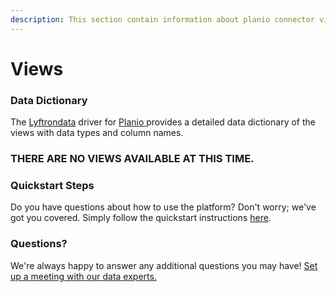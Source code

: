 ```yaml
---
description: This section contain information about planio connector views information
---
```


# Views

### Data Dictionary

The [Lyftrondata](https://www.lyftrondata.com/) driver for [Planio](https://www.lyftrondata.com/integration/business-analytics/planio/)[ ](https://www.lyftrondata.com/integration/planio/)provides a detailed data dictionary of the views with data types and column names.

### THERE ARE NO VIEWS AVAILABLE AT THIS TIME.

### Quickstart Steps

Do you have questions about how to use the platform? Don't worry; we've got you covered. Simply follow the quickstart instructions [here](../).

### Questions? <a href="#questions" id="questions"></a>

We're always happy to answer any additional questions you may have! [Set up a meeting with our data experts.](https://www.lyftrondata.com/book-a-meeting/)
